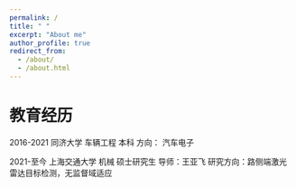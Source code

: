 ```yaml
---
permalink: /
title: " "
excerpt: "About me"
author_profile: true
redirect_from: 
  - /about/
  - /about.html
---
```


教育经历
======
2016-2021 同济大学 车辆工程  本科
方向： 汽车电子

2021-至今  上海交通大学 机械  硕士研究生
导师：王亚飞
研究方向：路侧端激光雷达目标检测，无监督域适应

